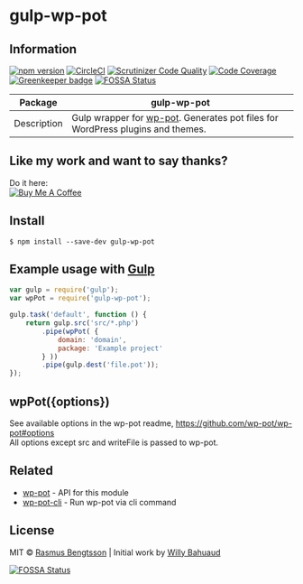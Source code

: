 # gulp-wp-pot

## Information

[![npm version](https://badge.fury.io/js/gulp-wp-pot.svg)](https://www.npmjs.com/package/gulp-wp-pot) [![CircleCI](https://circleci.com/gh/wp-pot/gulp-wp-pot.svg?style=svg)](https://circleci.com/gh/wp-pot/gulp-wp-pot) [![Scrutinizer Code Quality](https://scrutinizer-ci.com/g/wp-pot/gulp-wp-pot/badges/quality-score.png?b=master)](https://scrutinizer-ci.com/g/wp-pot/gulp-wp-pot/?branch=master) [![Code Coverage](https://scrutinizer-ci.com/g/wp-pot/gulp-wp-pot/badges/coverage.png?b=master)](https://scrutinizer-ci.com/g/wp-pot/gulp-wp-pot/?branch=master) [![Greenkeeper badge](https://badges.greenkeeper.io/wp-pot/gulp-wp-pot.svg)](https://greenkeeper.io/)
[![FOSSA Status](https://app.fossa.io/api/projects/git%2Bgithub.com%2Fwp-pot%2Fgulp-wp-pot.svg?type=shield)](https://app.fossa.io/projects/git%2Bgithub.com%2Fwp-pot%2Fgulp-wp-pot?ref=badge_shield)

| Package     | gulp-wp-pot                                          |
| ----------- | ---------------------------------------------------- |
| Description | Gulp wrapper for [wp-pot](https://github.com/wp-pot/wp-pot). Generates pot files for WordPress plugins and themes. |

## Like my work and want to say thanks?
Do it here:  
<a href="https://www.buymeacoffee.com/rasmus" target="_blank"><img src="https://www.buymeacoffee.com/assets/img/custom_images/orange_img.png" alt="Buy Me A Coffee" style="height: auto !important;width: auto !important;" ></a>

## Install

```
$ npm install --save-dev gulp-wp-pot
```


## Example usage with [Gulp](http://github.com/gulpjs/gulp)

```js
var gulp = require('gulp');
var wpPot = require('gulp-wp-pot');

gulp.task('default', function () {
    return gulp.src('src/*.php')
        .pipe(wpPot( {
            domain: 'domain',
            package: 'Example project'
        } ))
        .pipe(gulp.dest('file.pot'));
});
```


## wpPot({options})
See available options in the wp-pot readme, https://github.com/wp-pot/wp-pot#options  
All options except src and writeFile is passed to wp-pot.

## Related
- [wp-pot](https://github.com/wp-pot/wp-pot) - API for this module
- [wp-pot-cli](https://github.com/wp-pot/wp-pot-cli) - Run wp-pot via cli command

## License

MIT © [Rasmus Bengtsson](https://github.com/rasmusbe) | Initial work by [Willy Bahuaud](https://github.com/willybahuaud)


[![FOSSA Status](https://app.fossa.io/api/projects/git%2Bgithub.com%2Fwp-pot%2Fgulp-wp-pot.svg?type=large)](https://app.fossa.io/projects/git%2Bgithub.com%2Fwp-pot%2Fgulp-wp-pot?ref=badge_large)